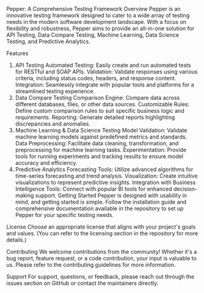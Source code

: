 Pepper: A Comprehensive Testing Framework
Overview
Pepper is an innovative testing framework designed to cater to a wide array of testing needs in the modern software development landscape. With a focus on flexibility and robustness, Pepper aims to provide an all-in-one solution for API Testing, Data Compare Testing, Machine Learning, Data Science Testing, and Predictive Analytics.

Features
1. API Testing
Automated Testing: Easily create and run automated tests for RESTful and SOAP APIs.
Validation: Validate responses using various criteria, including status codes, headers, and response content.
Integration: Seamlessly integrate with popular tools and platforms for a streamlined testing experience.
2. Data Compare Testing
Comparison Engine: Compare data across different databases, files, or other data sources.
Customizable Rules: Define custom comparison rules to suit specific business logic and requirements.
Reporting: Generate detailed reports highlighting discrepancies and anomalies.
3. Machine Learning & Data Science Testing
Model Validation: Validate machine learning models against predefined metrics and standards.
Data Preprocessing: Facilitate data cleaning, transformation, and preprocessing for machine learning tasks.
Experimentation: Provide tools for running experiments and tracking results to ensure model accuracy and efficiency.
4. Predictive Analytics
Forecasting Tools: Utilize advanced algorithms for time-series forecasting and trend analysis.
Visualization: Create intuitive visualizations to represent predictive insights.
Integration with Business Intelligence Tools: Connect with popular BI tools for enhanced decision-making support.
Getting Started
Pepper is designed with usability in mind, and getting started is simple. Follow the installation guide and comprehensive documentation available in the repository to set up Pepper for your specific testing needs.

License
Choose an appropriate license that aligns with your project's goals and values. (You can refer to the licensing section in the repository for more details.)

Contributing
We welcome contributions from the community! Whether it's a bug report, feature request, or a code contribution, your input is valuable to us. Please refer to the contributing guidelines for more information.

Support
For support, questions, or feedback, please reach out through the issues section on GitHub or contact the maintainers directly.
